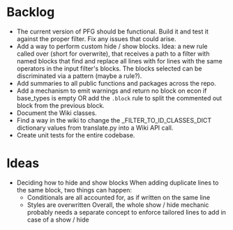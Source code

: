# Backlog
* The current version of PFG should be functional. Build it and test it against the proper filter. Fix any issues that could arise.
* Add a way to perform custom hide / show blocks.
    Idea: a new rule called over (short for overwrite), that receives a path to a filter with named blocks that find and replace all lines with for lines with the same operators in the input filter's blocks. The blocks selected can be discriminated via a pattern (maybe a rule?). 
* Add summaries to all public functions and packages across the repo.
* Add a mechanism to emit warnings and return no block on econ if base_types is empty OR add the `.block` rule to split the commented out block from the previous block.
* Document the Wiki classes.
* Find a way in the wiki to change the _FILTER_TO_ID_CLASSES_DICT dictionary values from translate.py into a Wiki API call.
* Create unit tests for the entire codebase.

# Ideas
* Deciding how to hide and show blocks
    When adding duplicate lines to the same block, two things can happen:
    - Conditionals are all accounted for, as if written on the same line
    - Styles are overwritten
    Overall, the whole show / hide mechanic probably needs a separate concept to enforce tailored lines to add in case of a show / hide